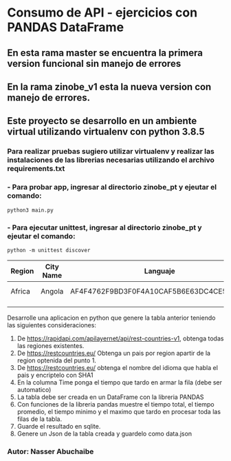 # Consumo de API - ejercicios con PANDAS DataFrame

## En esta rama master se encuentra la primera version funcional sin manejo de errores
## En la rama zinobe_v1 esta la nueva version con manejo de errores.

## Este proyecto se desarrollo en un ambiente virtual utilizando virtualenv con python 3.8.5
### Para realizar pruebas sugiero utilizar virtualenv y realizar las instalaciones de las librerias necesarias utilizando el archivo requirements.txt  

### - Para probar app, ingresar al directorio zinobe_pt y ejeutar el comando:
```
python3 main.py
```

###  - Para ejecutar unittest, ingresar al directorio zinobe_pt y ejeutar el comando:
```
python -m unittest discover
```

|  Region | City Name |  Languaje | Time  |
|---|---|---|---|
|  Africa | Angola  |  AF4F4762F9BD3F0F4A10CAF5B6E63DC4CE543724 | 0.23 ms  |
|   |   |   |   |
|   |   |   |   |

Desarrolle una aplicacion en python que genere la tabla anterior teniendo las siguientes consideraciones:

1. De https://rapidapi.com/apilayernet/api/rest-countries-v1, obtenga todas las regiones existentes.
2. De https://restcountries.eu/ Obtenga un pais por region apartir de la region optenida del punto 1.
3. De https://restcountries.eu/ obtenga el nombre del idioma que habla el pais y encriptelo con SHA1
4. En la columna Time ponga el tiempo que tardo en armar la fila (debe ser automatico)
5. La tabla debe ser creada en un DataFrame con la libreria PANDAS
6. Con funciones de la libreria pandas muestre el tiempo total, el tiempo promedio, el tiempo minimo y el maximo que tardo en procesar toda las filas de la tabla.
7. Guarde el resultado en sqlite.
8. Genere un Json de la tabla creada y guardelo como data.json  

### Autor: Nasser Abuchaibe
